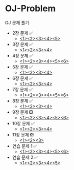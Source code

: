 # OJ-Problem
OJ 문제 풀기

+ 2장 문제 ✅️
  + [<1>](https://github.com/hoeyoon/OJ-Problem/blob/master/chapter%202/N1.c)[<2>](https://github.com/hoeyoon/OJ-Problem/blob/master/chapter%202/N2.c)[<3>](https://github.com/hoeyoon/OJ-Problem/blob/master/chapter%202/N3.c)[<4>](https://github.com/hoeyoon/OJ-Problem/blob/master/chapter%202/N4.c)[<5>](https://github.com/hoeyoon/OJ-Problem/blob/master/chapter%202/N5.c)
+ 3장 문제 ✅️
  + [<1>](https://github.com/hoeyoon/OJ-Problem/blob/master/chapter%203/N1.c)[<2>](https://github.com/hoeyoon/OJ-Problem/blob/master/chapter%203/N2.c)[<3>](https://github.com/hoeyoon/OJ-Problem/blob/master/chapter%203/N3.c)[<4>](https://github.com/hoeyoon/OJ-Problem/blob/master/chapter%203/N4.c)
+ 4장 문제 ✅️
  + [<1>](https://github.com/hoeyoon/OJ-Problem/blob/master/chapter%204/N1.c)[<2>](https://github.com/hoeyoon/OJ-Problem/blob/master/chapter%204/N2.c)[<3>](https://github.com/hoeyoon/OJ-Problem/blob/master/chapter%204/N3.c)[<4>](https://github.com/hoeyoon/OJ-Problem/blob/master/chapter%204/N4.c)[<5>](https://github.com/hoeyoon/OJ-Problem/blob/master/chapter%204/N5.c)[<6>](https://github.com/hoeyoon/OJ-Problem/blob/master/chapter%204/N6.c)
+ 5장 문제 ✅️
  + [<1>](https://github.com/hoeyoon/OJ-Problem/blob/master/chapter%205/N1.c)[<2>](https://github.com/hoeyoon/OJ-Problem/blob/master/chapter%205/N2.c)[<3>](https://github.com/hoeyoon/OJ-Problem/blob/master/chapter%205/N3.c)[<4>](https://github.com/hoeyoon/OJ-Problem/blob/master/chapter%205/N4.c)
+ 6장 문제 ✅️
  + [<1>](https://github.com/hoeyoon/OJ-Problem/blob/master/chapter%206/N1.c)[<2>](https://github.com/hoeyoon/OJ-Problem/blob/master/chapter%206/N2.c)[<3>](https://github.com/hoeyoon/OJ-Problem/blob/master/chapter%206/N3.c)[<4>](https://github.com/hoeyoon/OJ-Problem/blob/master/chapter%206/N4.c)
+ 7장 문제 ✅️
  + [<1>](https://github.com/hoeyoon/OJ-Problem/blob/master/chapter%207/N1.c)[<2>](https://github.com/hoeyoon/OJ-Problem/blob/master/chapter%207/N2.c)[<3>](https://github.com/hoeyoon/OJ-Problem/blob/master/chapter%207/N3.c)[<4>](https://github.com/hoeyoon/OJ-Problem/blob/master/chapter%207/N4.c)[<5>](https://github.com/hoeyoon/OJ-Problem/blob/master/chapter%207/N5.c)[<6>](https://github.com/hoeyoon/OJ-Problem/blob/master/chapter%207/N6.c)
+ 8장 문제 ✅️
  + [<1>](https://github.com/hoeyoon/OJ-Problem/blob/master/chapter%208/N1.c)[<2>](https://github.com/hoeyoon/OJ-Problem/blob/master/chapter%208/N2.c)[<3>](https://github.com/hoeyoon/OJ-Problem/blob/master/chapter%208/N3.c)[<4>](https://github.com/hoeyoon/OJ-Problem/blob/master/chapter%208/N4.c)
+ 9장 문제 ❎️
  + [<1>](https://github.com/hoeyoon/OJ-Problem/blob/master/chapter%209/N1.c)[<2>](https://github.com/hoeyoon/OJ-Problem/blob/master/chapter%209/N2.c)[<3>](https://github.com/hoeyoon/OJ-Problem/blob/master/chapter%209/N3.c)[<4>](https://github.com/hoeyoon/OJ-Problem/blob/master/chapter%209/N4.c)[<5>](https://github.com/hoeyoon/OJ-Problem/blob/master/chapter%209/N5.c)[<6>](https://github.com/hoeyoon/OJ-Problem/blob/master/chapter%209/N6.c)
+ 10장 문제 ✅️
  + [<1>](https://github.com/hoeyoon/OJ-Problem/blob/master/chapter%2010/N1.c)[<2>](https://github.com/hoeyoon/OJ-Problem/blob/master/chapter%2010/N2.c)[<3>](https://github.com/hoeyoon/OJ-Problem/blob/master/chapter%2010/N3.c)[<4>](https://github.com/hoeyoon/OJ-Problem/blob/master/chapter%2010/N4.c)
+ 11장 문제 ❎️
  + [<1>](https://github.com/hoeyoon/OJ-Problem/blob/master/chapter%2011/N1.c)[<2>](https://github.com/hoeyoon/OJ-Problem/blob/master/chapter%2011/N2.c)[<3>](https://github.com/hoeyoon/OJ-Problem/blob/master/chapter%2011/N3.c)
+ 연습 문제 1 ✅️
  + [<1>](https://github.com/hoeyoon/OJ-Problem/blob/master/Practice%201/N1.c)[<2>](https://github.com/hoeyoon/OJ-Problem/blob/master/Practice%201/N2.c)[<3>](https://github.com/hoeyoon/OJ-Problem/blob/master/Practice%201/N3.c)[<4>](https://github.com/hoeyoon/OJ-Problem/blob/master/Practice%201/N4.c)[<5>](https://github.com/hoeyoon/OJ-Problem/blob/master/Practice%201/N5.c)[<6>](https://github.com/hoeyoon/OJ-Problem/blob/master/Practice%201/N6.c)
+ 연습 문제 2 ✅️
  + [<1>](https://github.com/hoeyoon/OJ-Problem/blob/master/Practice%202/N1.c)[<2>](https://github.com/hoeyoon/OJ-Problem/blob/master/Practice%202/N2.c)[<3>](https://github.com/hoeyoon/OJ-Problem/blob/master/Practice%202/N3.c)[<4>](https://github.com/hoeyoon/OJ-Problem/blob/master/Practice%202/N4.c)[<5>](https://github.com/hoeyoon/OJ-Problem/blob/master/Practice%202/N5.c)
